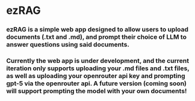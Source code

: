# **ezRAG**
### ezRAG is a simple web app designed to allow users to upload documents (.txt and .md), and prompt their choice of LLM to answer questions using said documents.
### Currently the web app is under development, and the current iteration only supports uploading your .md files and .txt files, as well as uploading your openrouter api key and prompting gpt-5 via the openrouter api. A future version (coming soon) will support prompting the model with your own documents!